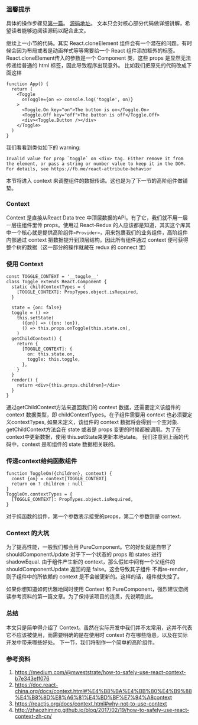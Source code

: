 ### 温馨提示
具体的操作步骤见[第一篇](https://juejin.im/post/5a47ccd26fb9a045186b126c)。
[源码地址](https://github.com/Zaynex/advanced-react-patterns)。
文本只会对核心部分代码做详细讲解，希望读者能够边阅读源码以配合此文。

继续上一小节的代码。其实 React.cloneElement 组件会有一个潜在的问题。有时候会因为布局或者是动画样式等等需要给一个 React 组件添加额外的标签。
React.cloneElement传入的参数是一个 Component 类，这些 props 是显然无法传递给普通的 html 标签，因此导致程序出现意外。
比如我们把原先的代码改成下面这样
```
function App() {
  return (
    <Toggle
      onToggle={on => console.log('toggle', on)}
    >
      <Toggle.On key="on">The button is on</Toggle.On>
      <Toggle.Off key="off">The button is off</Toggle.Off>
      <div><Toggle.Button /></div>
    </Toggle>
  )
}
```
我们看看到类似如下的 warning:
```
Invalid value for prop `toggle` on <div> tag. Either remove it from the element, or pass a string or number value to keep it in the DOM. For details, see https://fb.me/react-attribute-behavior
```


本节将进入 context 来调整组件的数据传递。这也是为了下一节的高阶组件做铺垫。


### Context
Context 是直接从React Data tree 中顶层数据的API。有了它，我们就不用一层一层往组件里传 props。使用过 React-Redux 的人应该都是知道，其实这个库其中一个核心就是提供高阶组件`<Provider>`，用来包裹我们的业务组件，高阶组件内部通过 context 把数据提升到顶层结构。因此所有组件通过 context 便可获得整个树的数据（这一部分的操作就藏在 redux 的 connect 里)

### 使用 Context
```
const TOGGLE_CONTEXT = '__toggle__'
class Toggle extends React.Component {
  static childContextTypes = {
    [TOGGLE_CONTEXT]: PropTypes.object.isRequired,
  }

  state = {on: false}
  toggle = () =>
    this.setState(
      ({on}) => ({on: !on}),
      () => this.props.onToggle(this.state.on),
    )
  getChildContext() {
    return {
      [TOGGLE_CONTEXT]: {
        on: this.state.on,
        toggle: this.toggle,
      },
    }
  }
  render() {
    return <div>{this.props.children}</div>
  }
}
```

通过getChildContext方法来返回我们的 context 数据，还需要定义该组件的context 数据类型，即 childContextTypes。在子组件需要用 context 也必须要定义contextTypes, 如果未定义，该组件的 context 数据将会得到一个空对象.
getChildContext方法会在 state 或者是 props 变更的时候都被调用。为了在context中更新数据，使用 this.setState来更新本地state。
我们注意到上面的代码中，context 是和组件的 state 数据相关联的。


### 传递context给纯函数组件

```
function ToggleOn({children}, context) {
  const {on} = context[TOGGLE_CONTEXT]
  return on ? children : null
}
ToggleOn.contextTypes = {
  [TOGGLE_CONTEXT]: PropTypes.object.isRequired,
}
```

对于纯函数的组件，第一个参数表示接受的props，第二个参数则是 context.

### Context 的大坑
为了提高性能，一般我们都会用 PureComponent。它的好处就是自带了 shouldComponentUpdate 对于下一个状态的 props 和 states 进行 shadowEqual.
由于组件产生新的 context，那么假如中间有一个父组件的 shouldComponentUpdate 返回的是 false。这会导致其子组件 不再re-render，则子组件中的所依赖的 context 是不会被更新的。这样的话，组件就失控了。

如果你想知道如何优雅地同时使用 Context 和 PureComponent，强烈建议您阅读参考资料的第一篇文章。为了保持该项目的连贯，先说明到此。

### 总结
本文只是简单得介绍了 Context。虽然在实际开发中我们并不太常用，这并不代表它不应该被使用，而需要明确的是在使用时 context 存在哪些隐患，以及在实际开发中带来哪些好处。
下一节，我们将制作一个简单的高阶组件。


### 参考资料
1. https://medium.com/@mweststrate/how-to-safely-use-react-context-b7e343eff076
2. https://doc.react-china.org/docs/context.html#%E4%B8%BA%E4%BB%80%E4%B9%88%E4%B8%8D%E8%A6%81%E4%BD%BF%E7%94%A8context
3. https://reactjs.org/docs/context.html#why-not-to-use-context
4. http://zhaozhiming.github.io/blog/2017/02/19/how-to-safely-use-react-context-zh-cn/














